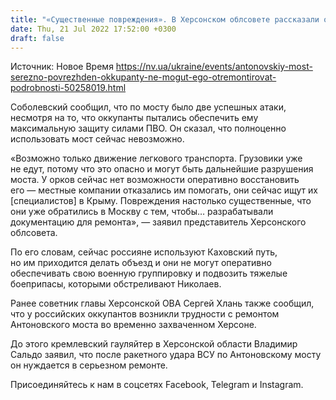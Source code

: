 ```yaml
---
title: "«Существенные повреждения». В Херсонском облсовете рассказали о состоянии Антоновского моста"
date: Thu, 21 Jul 2022 17:52:00 +0300
draft: false
---
```

Источник: Новое Время https://nv.ua/ukraine/events/antonovskiy-most-serezno-povrezhden-okkupanty-ne-mogut-ego-otremontirovat-podrobnosti-50258019.html


 Соболевский сообщил, что по мосту было две успешных атаки, несмотря на то, что оккупанты пытались обеспечить ему максимальную защиту силами ПВО. Он сказал, что полноценно использовать мост сейчас невозможно.

«Возможно только движение легкового транспорта. Грузовики уже не едут, потому что это опасно и могут быть дальнейшие разрушения моста. У орков сейчас нет возможности оперативно восстановить его — местные компании отказались им помогать, они сейчас ищут их [специалистов] в Крыму. Повреждения настолько существенные, что они уже обратились в Москву с тем, чтобы… разрабатывали документацию для ремонта», — заявил представитель Херсонского облсовета.

По его словам, сейчас россияне используют Каховский путь, но им приходится делать объезд и они не могут оперативно обеспечивать свою военную группировку и подвозить тяжелые боеприпасы, которыми обстреливают Николаев.

Ранее советник главы Херсонской ОВА Сергей Хлань также сообщил, что у российских оккупантов возникли трудности с ремонтом Антоновского моста во временно захваченном Херсоне.

До этого кремлевский гауляйтер в Херсонской области Владимир Сальдо заявил, что после ракетного удара ВСУ по Антоновскому мосту он нуждается в серьезном ремонте.

Присоединяйтесь к нам в соцсетях Facebook, Telegram и Instagram.
